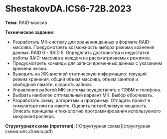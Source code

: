 # ShestakovDA.ICS6-72B.2023
**Тема**: RAID-массив

**Техническое задание**:
* Разработать МК-систему для хранения данных в формате RAID-массива. Предусмотреть возможность выбора режима хранения данных: RAID 0 - RAID 5. Определить достоинства и недостатки работы RAID-массива в каждом из рассматриваемых режимов.
* Предусмотреть команды для записи временных данных с указанием времени жизни.
* Выводить на ЖК-дисплей статическую информацию: текущий режим хранения, общий объем массива, объем занятой и свободной памяти, скорость записи.
* Управление работой МК-системы осуществлять с ПЭВМ и телефона.
* Выбрать наиболее оптимальный вариант МК. Выбор обосновать.
* Разработать схему, алгоритмы и программу. Отладить проект в симуляторе или на макете. Оценить потребляемую мощность. Описать принципы и технологию программирования используемого микроконтроллера.

**Структурная схема (прототип)**:
![Структурная схема](структурная схема мпс.drawio.pdf)
